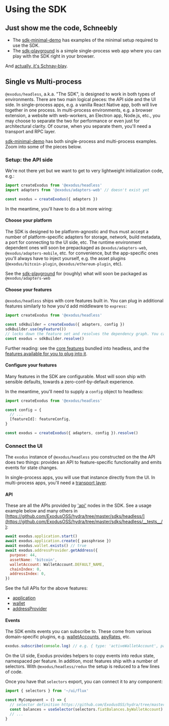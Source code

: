 # Using the SDK

## Just show me the code, Schneebly

- The [sdk-minimal-demo](https://github.com/ExodusOSS/hydra/tree/master/apps/sdk-minimal-demo/) has examples of the minimal setup required to use the SDK.
- The [sdk-playground](https://github.com/ExodusOSS/hydra/tree/master/apps/sdk-playground/) is a simple single-process web app where you can play with the SDK right in your browser.

And [actually, it's Schnay-blay](https://www.youtube.com/watch?v=MKUH-TZcSqE).

## Single vs Multi-process

`@exodus/headless`, a.k.a. "The SDK", is designed to work in both types of environments. There are two main logical pieces: the API side and the UI side. In single-process apps, e.g. a vanilla React Native app, both will live together in one process. In multi-process environments, e.g. a browser extension, a website with web-workers, an Electron app, Node.js, etc., you may choose to separate the two for performance or even just for architectural clarity. Of course, when you separate them, you'll need a transport and RPC layer.

[sdk-minimal-demo](https://github.com/ExodusOSS/hydra/tree/master/apps/sdk-minimal-demo/) has both single-process and multi-process examples. Zoom into some of the pieces below.

### Setup: the API side

We're not there yet but we want to get to very lightweight initialization code, e.g.:

```js
import createExodus from '@exodus/headless'
import adapters from '@exodus/adapters-web' // doesn't exist yet

const exodus = createExodus({ adapters })
```

In the meantime, you'll have to do a bit more wiring:

#### Choose your platform

The SDK is designed to be platform-agnostic and thus must accept a number of platform-specific adapters for storage, network, build metadata, a port for connecting to the UI side, etc. The runtime environment dependent ones will soon be prepackaged as `@exodus/adapters-web`, `@exodus/adapters-mobile`, etc. for convenience, but the app-specific ones you'll always have to inject yourself, e.g. the asset plugins (`@exodus/bitcoin-plugin`, `@exodus/ethereum-plugin`, etc).

See the [sdk-playground](https://github.com/ExodusOSS/hydra/tree/master/apps/sdk-playground/src/background/adapters/index.ts) for (roughly) what will soon be packaged as `@exodus/adapters-web`

#### Choose your features

`@exodus/headless` ships with core features built in. You can plug in additional features similarly to how you'd add middleware to `express`:

```js
import createExodus from '@exodus/headless'

const sdkBuilder = createExodus({ adapters, config })
sdkBuilder.use(myFeature())
// locks down the feature set and resolves the dependency graph. You can't call `use()` after this
const exodus = sdkBuilder.resolve()
```

Further reading: see the [core features](https://github.com/ExodusOSS/hydra/tree/master/sdks/headless/src/index.js) bundled into headless, and the [features available for you to plug into it](https://github.com/ExodusOSS/hydra/tree/master/features/).

#### Configure your features

Many features in the SDK are configurable. Most will soon ship with sensible defaults, towards a zero-conf-by-default experience.

In the meantime, you'll need to supply a `config` object to headless:

```js
import createExodus from '@exodus/headless'

const config = {
  // ...
  [featureId]: featureConfig,
}

const exodus = createExodus({ adapters, config }).resolve()
```

### Connect the UI

The `exodus` instance of `@exodus/headless` you constructed on the the API does two things: provides an API to feature-specific functionality and emits events for state changes.

In single-process apps, you will use that instance directly from the UI. In multi-process apps, you'll need a [transport layer](https://github.com/ExodusOSS/hydra/blob/8ac3c1382e3d51923de4d73c43c32f92005ae351/apps/sdk-minimal-demo/src/__tests__/multi-process.ts#L94).

#### API

These are all the APIs provided by ['api'](legos.md#api-slices) nodes in the SDK. See a usage example below and many others in [https://github.com/ExodusOSS/hydra/tree/master/sdks/headless/](https://github.com/ExodusOSS/hydra/tree/master/sdks/headless/__tests__/):

```js
await exodus.application.start()
await exodus.application.create({ passphrase })
await exodus.wallet.exists() // true
await exodus.addressProvider.getAddress({
  purpose: 44,
  assetName: 'bitcoin',
  walletAccount: WalletAccount.DEFAULT_NAME,
  chainIndex: 0,
  addressIndex: 0,
})
```

See the full APIs for the above features:

- [application](https://github.com/ExodusOSS/hydra/tree/master/features/application/src/api/index.ts)
- [wallet](https://github.com/ExodusOSS/hydra/tree/master/features/wallet/api/index.js)
- [addressProvider](https://github.com/ExodusOSS/hydra/tree/master/features/address-provider/api/index.js)

#### Events

The SDK emits events you can subscribe to. These come from various domain-specific plugins, e.g. [walletAccounts](https://github.com/ExodusOSS/hydra/blob/8ac3c1382e3d51923de4d73c43c32f92005ae351/features/wallet-accounts/plugins/lifecycle.js#L15-L34), [apyRates](https://github.com/ExodusOSS/hydra/tree/master/features/apy-rates/plugin/index.js#L4), etc.

```js
exodus.subscribe(console.log) // e.g. { type: 'activeWalletAccount', payload: 'exodus_0' }
```

On the UI side, Exodus provides helpers to copy events into redux state, namespaced per feature. In addition, most features ship with a number of selectors. With `@exodus/headless/redux` the setup is reduced to a few lines of code.

Once you have that `selectors` export, you can connect it to any component:

```js
import { selectors } from '~/ui/flux'

const MyComponent = () => {
  // selector definition https://github.com/ExodusOSS/hydra/tree/master/features/fiat-balances/redux/selectors/by-wallet-account.js
  const balances = useSelector(selectors.fiatBalances.byWalletAccount)
  // ...
}
```
